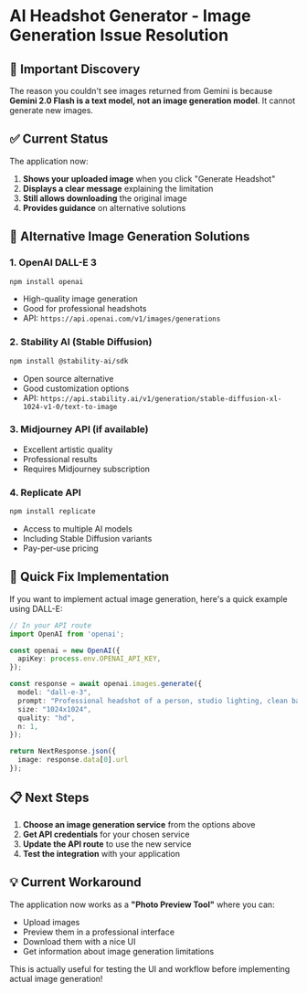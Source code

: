 # AI Headshot Generator - Image Generation Issue Resolution

## 🚨 **Important Discovery**

The reason you couldn't see images returned from Gemini is because **Gemini 2.0 Flash is a text model, not an image generation model**. It cannot generate new images.

## ✅ **Current Status**

The application now:
1. **Shows your uploaded image** when you click "Generate Headshot"
2. **Displays a clear message** explaining the limitation
3. **Still allows downloading** the original image
4. **Provides guidance** on alternative solutions

## 🔧 **Alternative Image Generation Solutions**

### 1. **OpenAI DALL-E 3**
```bash
npm install openai
```
- High-quality image generation
- Good for professional headshots
- API: `https://api.openai.com/v1/images/generations`

### 2. **Stability AI (Stable Diffusion)**
```bash
npm install @stability-ai/sdk
```
- Open source alternative
- Good customization options
- API: `https://api.stability.ai/v1/generation/stable-diffusion-xl-1024-v1-0/text-to-image`

### 3. **Midjourney API** (if available)
- Excellent artistic quality
- Professional results
- Requires Midjourney subscription

### 4. **Replicate API**
```bash
npm install replicate
```
- Access to multiple AI models
- Including Stable Diffusion variants
- Pay-per-use pricing

## 🚀 **Quick Fix Implementation**

If you want to implement actual image generation, here's a quick example using DALL-E:

```typescript
// In your API route
import OpenAI from 'openai';

const openai = new OpenAI({
  apiKey: process.env.OPENAI_API_KEY,
});

const response = await openai.images.generate({
  model: "dall-e-3",
  prompt: "Professional headshot of a person, studio lighting, clean background, high quality, 4K",
  size: "1024x1024",
  quality: "hd",
  n: 1,
});

return NextResponse.json({ 
  image: response.data[0].url 
});
```

## 📋 **Next Steps**

1. **Choose an image generation service** from the options above
2. **Get API credentials** for your chosen service
3. **Update the API route** to use the new service
4. **Test the integration** with your application

## 💡 **Current Workaround**

The application now works as a **"Photo Preview Tool"** where you can:
- Upload images
- Preview them in a professional interface
- Download them with a nice UI
- Get information about image generation limitations

This is actually useful for testing the UI and workflow before implementing actual image generation!
